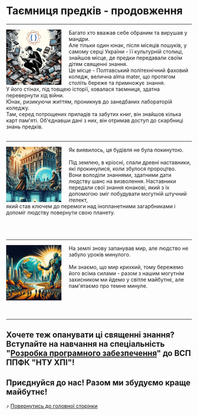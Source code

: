 # Таємниця предків - продовження

----

<img src="./images/sample/labs.png" width="150px" style="float:left; margin-right:20px;"/>
Багато хто вважав себе обраним та вирушав у мандри. <br>Але тільки один юнак, після місяців пошуків, у самому серці України - її культурній столиці, знайшов місце, де предки передавали своїм дітям священні знання. <br> Це місце - Полтавський політехнічний фаховий коледж, велична alma mater, що протягом століть береже та примножує знання. <br>У його стінах, під товщею історії, ховалася таємниця, здатна перевернути хід війни. <br>
Юнак, ризикуючи життям, проникнув до занедбаних лабораторій коледжу. <br> Там, серед потрощених приладів та забутих книг, він знайшов кілька карт пам'яті. Об'єднавши дані з них, він отримав доступ до скарбниці знань предків.<br><br>

----

<img src="./images/sample/ancient.png" width="150px" style="float:left; margin-right:20px;"/>
Як виявилось, ця будівля не була покинутою. <br><br>Під землею, в кріосні, спали древні наставники, які прокинулися, коли збулося пророцтво. <br>Вони володіли знаннями, здатними дати людству шанс на визволення. Наставники передали свої знання юнакові, який з їх допомогою зміг побудувати могутній штучний ітелект, <br>який став ключем до перемоги над інопланетними загарбниками і допоміг людству повернути свою планету. <br><br><br><br>

----

<img src="./images/sample/NEW-AGE.png" width="150px" style="float:left; margin-right:20px;"/>
На землі знову запанував мир, але людство не забуло уроків минулого. <br><br>Ми знаємо, що мир крихкий, тому бережемо його всіма силами - разом з нашим могутнім захисником ми йдемо у світле майбутнє, але пам'ятаємо про темне минуле.<br><br><br><br><br>

----

## Хочете теж опанувати ці священні знання? Вступайте на навчання на спеціальність "[Розробка програмного забезпечення](https://sites.google.com/polytechnic.co.cc/main/%D0%B3%D0%BE%D0%BB%D0%BE%D0%B2%D0%BD%D0%B0/%D1%81%D0%BF%D0%B5%D1%86%D1%96%D0%B0%D0%BB%D1%96%D0%B7%D0%B0%D1%86%D1%96%D1%97?authuser=0#h.ho48gail8chq)" до ВСП ППФК "НТУ ХПІ"!

## Приєднуйся до нас! Разом ми збудуємо краще майбутнє!

⤴️ [Повернутись до головної сторінки](index.md)

